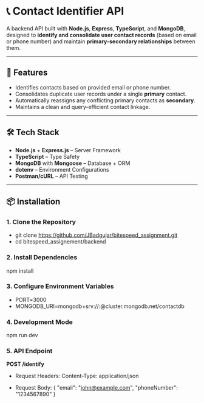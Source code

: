 # 📞 Contact Identifier API

A backend API built with **Node.js**, **Express**, **TypeScript**, and **MongoDB**, designed to **identify and consolidate user contact records** (based on email or phone number) and maintain **primary-secondary relationships** between them.

---

## 🚀 Features

- Identifies contacts based on provided email or phone number.
- Consolidates duplicate user records under a single **primary** contact.
- Automatically reassigns any conflicting primary contacts as **secondary**.
- Maintains a clean and query-efficient contact linkage.

---

## 🛠️ Tech Stack

- **Node.js** + **Express.js** – Server Framework
- **TypeScript** – Type Safety
- **MongoDB** with **Mongoose** – Database + ORM
- **dotenv** – Environment Configurations
- **Postman/cURL** – API Testing

---

## 📦 Installation

### 1. Clone the Repository
- git clone https://github.com/JBadgujar/bitespeed_assignment.git
- cd bitespeed_assignement/backend

### 2. Install Dependencies
npm install

### 3. Configure Environment Variables
- PORT=3000
- MONGODB_URI=mongodb+srv://<username>:<password>@cluster.mongodb.net/contactdb

### 4. Development Mode
npm run dev

### 5. API Endpoint
**POST /identify**
- Request Headers:
Content-Type: application/json

- Request Body:
{
  "email": "john@example.com",
  "phoneNumber": "1234567890"
}
